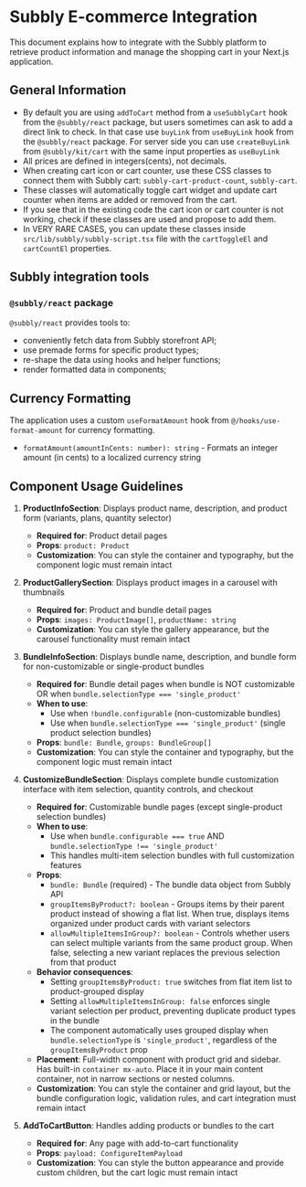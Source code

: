 # Subbly E-commerce Integration

This document explains how to integrate with the Subbly platform to retrieve product information and manage the shopping
cart in your Next.js application.

## General Information

- By default you are using `addToCart` method from a `useSubblyCart` hook from the `@subbly/react` package, but users
  sometimes can ask to add a direct link to check. In that case use `buyLink` from `useBuyLink` hook from the
  `@subbly/react` package. For server side you can use `createBuyLink` from `@subbly/kit/cart` with the same input properties as `useBuyLink`
- All prices are defined in integers(cents), not decimals.
- When creating cart icon or cart counter, use these CSS classes to connect them with Subbly cart:
  `subbly-cart-product-count`, `subbly-cart`.
- These classes will automatically toggle cart widget and update cart counter when items are added or removed from the
  cart.
- If you see that in the existing code the cart icon or cart counter is not working, check if these classes are used and
  propose to add them.
- In VERY RARE CASES, you can update these classes inside `src/lib/subbly/subbly-script.tsx` file with the
  `cartToggleEl` and `cartCountEl` properties.

## Subbly integration tools

### `@subbly/react` package

`@subbly/react` provides tools to:

- conveniently fetch data from Subbly storefront API;
- use premade forms for specific product types;
- re-shape the data using hooks and helper functions;
- render formatted data in components;

## Currency Formatting

The application uses a custom `useFormatAmount` hook from `@/hooks/use-format-amount` for currency formatting.

- `formatAmount(amountInCents: number): string` - Formats an integer amount (in cents) to a localized currency string

## Component Usage Guidelines

1. **ProductInfoSection**: Displays product name, description, and product form (variants, plans, quantity selector)
    - **Required for**: Product detail pages
    - **Props**: `product: Product`
    - **Customization**: You can style the container and typography, but the component logic must remain intact

2. **ProductGallerySection**: Displays product images in a carousel with thumbnails
    - **Required for**: Product and bundle detail pages
    - **Props**: `images: ProductImage[]`, `productName: string`
    - **Customization**: You can style the gallery appearance, but the carousel functionality must remain intact

3. **BundleInfoSection**: Displays bundle name, description, and bundle form for non-customizable or single-product bundles
    - **Required for**: Bundle detail pages when bundle is NOT customizable OR when `bundle.selectionType === 'single_product'`
    - **When to use**:
        - Use when `!bundle.configurable` (non-customizable bundles)
        - Use when `bundle.selectionType === 'single_product'` (single product selection bundles)
    - **Props**: `bundle: Bundle`, `groups: BundleGroup[]`
    - **Customization**: You can style the container and typography, but the component logic must remain intact

4. **CustomizeBundleSection**: Displays complete bundle customization interface with item selection, quantity controls, and checkout
    - **Required for**: Customizable bundle pages (except single-product selection bundles)
    - **When to use**:
        - Use when `bundle.configurable === true` AND `bundle.selectionType !== 'single_product'`
        - This handles multi-item selection bundles with full customization features
    - **Props**:
        - `bundle: Bundle` (required) - The bundle data object from Subbly API
        - `groupItemsByProduct?: boolean` - Groups items by their parent product instead of showing a flat list. When true, displays items organized under product cards with variant selectors
        - `allowMultipleItemsInGroup?: boolean` - Controls whether users can select multiple variants from the same product group. When false, selecting a new variant replaces the previous selection from that product
    - **Behavior consequences**:
        - Setting `groupItemsByProduct: true` switches from flat item list to product-grouped display
        - Setting `allowMultipleItemsInGroup: false` enforces single variant selection per product, preventing duplicate product types in the bundle
        - The component automatically uses grouped display when `bundle.selectionType` is `'single_product'`, regardless of the `groupItemsByProduct` prop
    - **Placement**: Full-width component with product grid and sidebar. Has built-in `container mx-auto`. Place it in your main content container, not in narrow sections or nested columns.
    - **Customization**: You can style the container and grid layout, but the bundle configuration logic, validation rules, and cart integration must remain intact

5. **AddToCartButton**: Handles adding products or bundles to the cart
    - **Required for**: Any page with add-to-cart functionality
    - **Props**: `payload: ConfigureItemPayload`
    - **Customization**: You can style the button appearance and provide custom children, but the cart logic must remain intact
